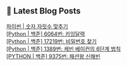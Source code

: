 

## 💌 Latest Blog Posts

<a href=https://yesolz.tistory.com/entry/%ED%8C%8C%EC%9D%B4%EC%8D%AC-%EC%88%AB%EC%9E%90-%EC%9E%90%EB%A6%BF%EC%88%98-%EB%A7%9E%EC%B6%94%EA%B8%B0>파이썬 | 숫자 자릿수 맞추기</a></br><a href=https://yesolz.tistory.com/entry/Python-%EB%B0%B1%EC%A4%80-6064%EB%B2%88-%EC%B9%B4%EC%9E%89%EB%8B%AC%EB%A0%A5>[Python | 백준] 6064번: 카잉달력</a></br><a href=https://yesolz.tistory.com/entry/Python-%EB%B0%B1%EC%A4%80-17219%EB%B2%88-%EB%B9%84%EB%B0%80%EB%B2%88%ED%98%B8-%EC%B0%BE%EA%B8%B0>[Python | 백준] 17219번: 비밀번호 찾기</a></br><a href=https://yesolz.tistory.com/entry/Python-%EB%B0%B1%EC%A4%80-1389%EB%B2%88-%EC%BC%80%EB%B9%88-%EB%B2%A0%EC%9D%B4%EC%BB%A8%EC%9D%98-6%EB%8B%A8%EA%B3%84-%EB%B2%95%EC%B9%99>[Python | 백준] 1389번: 케빈 베이컨의 6단계 법칙</a></br><a href=https://yesolz.tistory.com/entry/PYTHON-%EB%B0%B1%EC%A4%80-9375%EB%B2%88-%ED%8C%A8%EC%85%98%EC%99%95-%EC%8B%A0%ED%95%B4%EB%B9%88>[PYTHON | 백준] 9375번: 패션왕 신해빈</a></br>